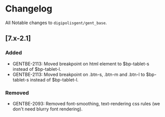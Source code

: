 # Changelog
All Notable changes to `digipolisgent/gent_base`.


## [7.x-2.1]
### Added
* GENTBE-2113: Moved breakpoint on html element to $bp-tablet-s instead of $bp-tablet-l.
* GENTBE-2113: Moved breakpoint on .btn-s, .btn-m and .btn-l to $bp-tablet-s instead of $bp-tablet-l.

### Removed
* GENTBE-2093: Removed font-smoothing, text-rendering css rules (we don't need blurry font rendering).
